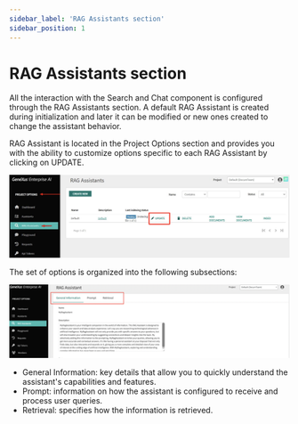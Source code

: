 ```yaml
---
sidebar_label: 'RAG Assistants section'
sidebar_position: 1
---
```


# RAG Assistants section

All the interaction with the Search and Chat component is configured through the RAG Assistants section. A default RAG Assistant is created during initialization and later it can be modified or new ones created to change the assistant behavior.

RAG Assistant is located in the Project Options section and provides you with the ability to customize options specific to each RAG Assistant by clicking on UPDATE.

![image](https://github.com/genexus-books/Saia/blob/0f16e652bdf4ffceea532534a11add6624cddcb2/saia-docs/assets/images/RAGAssistantsSection1.jpg?raw=true)

The set of options is organized into the following subsections:

![image](https://github.com/genexus-books/Saia/blob/10a282f8ccbd7fa85ed7c656b77f2800f8b43c83/saia-docs/assets/images/RAGAssistantsSection2.jpg?raw=true)

* General Information: key details that allow you to quickly understand the assistant's capabilities and features.
* Prompt: information on how the assistant is configured to receive and process user queries.
* Retrieval: specifies how the information is retrieved. 
